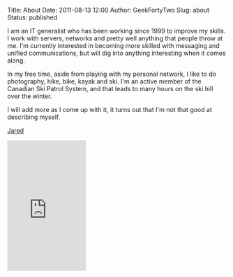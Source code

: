 Title: About
Date: 2011-08-13 12:00
Author: GeekFortyTwo
Slug: about
Status: published

I am an IT generalist who has been working since 1999 to improve my
skills. I work with servers, networks and pretty well anything that
people throw at me. I'm currently interested in becoming more skilled
with messaging and unified communications, but will dig into anything
interesting when it comes along.

In my free time, aside from playing with my personal network, I like to
do photography, hike, bike, kayak and ski. I'm an active member of the
Canadian Ski Patrol System, and that leads to many hours on the ski hill
over the winter.

I will add more as I come up with it, it turns out that I'm not that
good at describing myself.

[Jared](https://plus.google.com/113159363217035561480)  
<!-- Google Public Location Badge -->  
<iframe src="http://www.google.com/latitude/apps/badge/api?user=-2342745017415599078&amp;type=iframe&amp;maptype=roadmap" frameborder="0" width="180" height="300"></iframe>  
<!-- To disable location sharing, you *must* visit https://www.google.com/latitude/apps/badge and disable the Google Public Location badge. Removing this code snippet is not enough! -->
